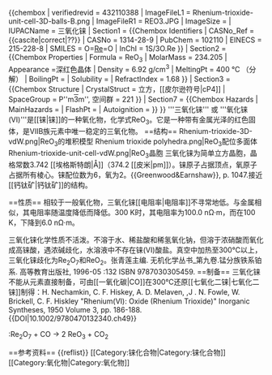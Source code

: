 {{chembox
| verifiedrevid = 432110388
| ImageFileL1 = Rhenium-trioxide-unit-cell-3D-balls-B.png
| ImageFileR1 = REO3.JPG
| ImageSize = 
| IUPACName = 三氧化铼
| Section1 = {{Chembox Identifiers
| CASNo_Ref = {{cascite|correct|??}}
| CASNo = 1314-28-9
| PubChem = 102110
| EINECS = 215-228-8
| SMILES = O=[Re](=O)=O
| InChI = 1S/3O.Re
}}
| Section2 = {{Chembox Properties
| Formula = ReO<sub>3</sub>
| MolarMass = 234.205
| Appearance =深红色晶体
| Density = 6.92 g/cm<sup>3</sup>
| MeltingPt = 400 °C （分解）
| BoilingPt = 
| Solubility = 
| RefractIndex = 1.68
}}
| Section3 = {{Chembox Structure
|   CrystalStruct = 立方，[[皮尔逊符号|cP4]]
|   SpaceGroup = P''m<span style="text-decoration: overline">3</span>m'', 空间群 = 221
  }}
| Section7 = {{Chembox Hazards
| MainHazards = 
| FlashPt = 
| Autoignition = 
}}
}}
'''三氧化铼''' 或 '''氧化铼(VI)'''是[[铼|铼]]的一种氧化物，化学式ReO<sub>3</sub>。它是一种带有金属光泽的红色固体，是VIIB族元素中唯一稳定的三氧化物。
==结构==
<gallery>
Rhenium-trioxide-3D-vdW.png|ReO<sub>3</sub>的堆积模型
Rhenium trioxide polyhedra.png|ReO<sub>3</sub>配位多面体
Rhenium-trioxide-unit-cell-vdW.png|ReO<sub>3</sub>晶胞
</gallery>
三氧化铼为简单立方晶胞，晶格常数3.742 [[埃格斯特朗|Å]]（374.2 [[皮米|pm]]）。铼原子占据顶点，氧原子占据所有棱心。铼配位数为6，氧为2。<ref name="G&E1047">{{Greenwood&Earnshaw}}, p. 1047.</ref>接近[[钙钛矿|钙钛矿]]的结构。

==性质==
相较于一般氧化物，三氧化铼[[电阻率|电阻率]]不寻常地低。与金属相似，其电阻率随温度降低而降低。300 K时，其电阻率为100.0 nΩ·m，而在100 K，下降到6.0 nΩ·m。<ref name="G&E1047"/>

三氧化铼化学性质不活泼。不溶于水、稀盐酸和稀氢氧化钠，但溶于浓硝酸而氧化成高铼酸，遇浓碱歧化，水溶液中不存在铼(VI)酸盐。真空中加热至300℃以上，三氧化铼歧化为Re<sub>2</sub>O<sub>7</sub>和ReO<sub>2</sub>。<ref name="ino">张青莲主编. 无机化学丛书_第九卷.锰分族铁系铂系. 高等教育出版社, 1996-05 :132 ISBN 9787030305459.</ref>
==制备==
三氧化铼不能从元素直接制备，可由[[一氧化碳|CO]]在300℃还原[[七氧化二铼|七氧化二铼]]制得：<ref>H. Nechamkin, C. F. Hiskey, A. D. Melaven, ,J . N. Fowle, W. Brickell, C. F.
Hiskley "Rhenium(VI): Oxide (Rhenium Trioxide)" Inorganic Syntheses, 1950 Volume 3, pp. 186-188. {{DOI|10.1002/9780470132340.ch49}}</ref>

:Re<sub>2</sub>O<sub>7</sub> + CO → 2 ReO<sub>3</sub> + CO<sub>2</sub>

==参考资料==
{{reflist}}
[[Category:铼化合物|Category:铼化合物]]
[[Category:氧化物|Category:氧化物]]